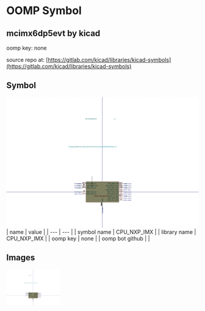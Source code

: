 # OOMP Symbol  
## mcimx6dp5evt  by kicad  
  
oomp key: none  
  
source repo at: [https://gitlab.com/kicad/libraries/kicad-symbols](https://gitlab.com/kicad/libraries/kicad-symbols)  
## Symbol  
  
[![working.png](working_600.png)](working.png)  
| name | value | 
| --- | --- | 
| symbol name | CPU_NXP_IMX | 
| library name | CPU_NXP_IMX | 
| oomp key | none | 
| oomp bot github |  | 
## Images  
  
[![working.png](working_140.png)](working.png)  
